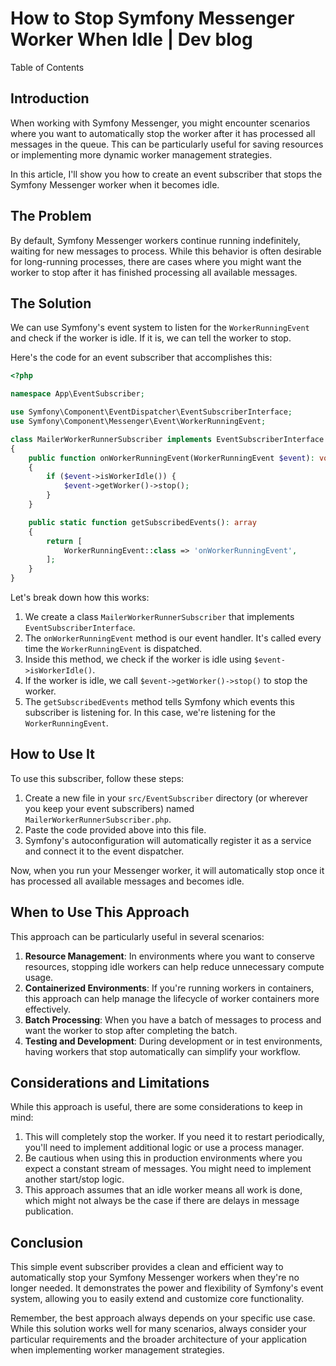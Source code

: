 # How to Stop Symfony Messenger Worker When Idle | Dev blog
Table of Contents

Introduction
------------

When working with Symfony Messenger, you might encounter scenarios where you want to automatically stop the worker after it has processed all messages in the queue. This can be particularly useful for saving resources or implementing more dynamic worker management strategies.

In this article, I'll show you how to create an event subscriber that stops the Symfony Messenger worker when it becomes idle.

The Problem
-----------

By default, Symfony Messenger workers continue running indefinitely, waiting for new messages to process. While this behavior is often desirable for long-running processes, there are cases where you might want the worker to stop after it has finished processing all available messages.

The Solution
------------

We can use Symfony's event system to listen for the `WorkerRunningEvent` and check if the worker is idle. If it is, we can tell the worker to stop.

Here's the code for an event subscriber that accomplishes this:

```php
<?php

namespace App\EventSubscriber;

use Symfony\Component\EventDispatcher\EventSubscriberInterface;
use Symfony\Component\Messenger\Event\WorkerRunningEvent;

class MailerWorkerRunnerSubscriber implements EventSubscriberInterface
{
    public function onWorkerRunningEvent(WorkerRunningEvent $event): void
    {
        if ($event->isWorkerIdle()) {
            $event->getWorker()->stop();
        }
    }

    public static function getSubscribedEvents(): array
    {
        return [
            WorkerRunningEvent::class => 'onWorkerRunningEvent',
        ];
    }
}

```

Let's break down how this works:

1.  We create a class `MailerWorkerRunnerSubscriber` that implements `EventSubscriberInterface`.
2.  The `onWorkerRunningEvent` method is our event handler. It's called every time the `WorkerRunningEvent` is dispatched.
3.  Inside this method, we check if the worker is idle using `$event->isWorkerIdle()`.
4.  If the worker is idle, we call `$event->getWorker()->stop()` to stop the worker.
5.  The `getSubscribedEvents` method tells Symfony which events this subscriber is listening for. In this case, we're listening for the `WorkerRunningEvent`.

How to Use It
-------------

To use this subscriber, follow these steps:

1.  Create a new file in your `src/EventSubscriber` directory (or wherever you keep your event subscribers) named `MailerWorkerRunnerSubscriber.php`.
2.  Paste the code provided above into this file.
3.  Symfony's autoconfiguration will automatically register it as a service and connect it to the event dispatcher.

Now, when you run your Messenger worker, it will automatically stop once it has processed all available messages and becomes idle.

When to Use This Approach
-------------------------

This approach can be particularly useful in several scenarios:

1.  **Resource Management**: In environments where you want to conserve resources, stopping idle workers can help reduce unnecessary compute usage.
2.  **Containerized Environments**: If you're running workers in containers, this approach can help manage the lifecycle of worker containers more effectively.
3.  **Batch Processing**: When you have a batch of messages to process and want the worker to stop after completing the batch.
4.  **Testing and Development**: During development or in test environments, having workers that stop automatically can simplify your workflow.

Considerations and Limitations
------------------------------

While this approach is useful, there are some considerations to keep in mind:

1.  This will completely stop the worker. If you need it to restart periodically, you'll need to implement additional logic or use a process manager.
2.  Be cautious when using this in production environments where you expect a constant stream of messages. You might need to implement another start/stop logic.
3.  This approach assumes that an idle worker means all work is done, which might not always be the case if there are delays in message publication.

Conclusion
----------

This simple event subscriber provides a clean and efficient way to automatically stop your Symfony Messenger workers when they're no longer needed. It demonstrates the power and flexibility of Symfony's event system, allowing you to easily extend and customize core functionality.

Remember, the best approach always depends on your specific use case. While this solution works well for many scenarios, always consider your particular requirements and the broader architecture of your application when implementing worker management strategies.